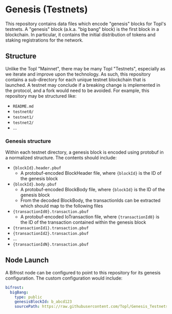 # Genesis (Testnets)
This repository contains data files which encode "genesis" blocks for Topl's testnets.  A "genesis" block (a.k.a. "big bang" block) is the first block in a blockchain.  In particular, it contains the initial distribution of tokens and staking registrations for the network.

## Structure
Unlike the Topl "Mainnet", there may be many Topl "Testnets", especially as we iterate and improve upon the technology.  As such, this repository contains a sub-directory for each unique testnet blockchain that is launched.  A testnet may conclude if a breaking change is implemented in the protocol, and a fork would need to be avoided.  For example, this repository may be structured like:
- `README.md`
- `testnet0/`
- `testnet1/`
- `testnet2/`
- ...

### Genesis structure
Within each testnet directory, a genesis block is encoded using protobuf in a normalized structure.  The contents should include:
- `{blockId}.header.pbuf`
  - A protobuf-encoded BlockHeader file, where `{blockId}` is the ID of the genesis block
- `{blockId}.body.pbuf`
  - A protobuf-encoded BlockBody file, where `{blockId}` is the ID of the genesis block
  - From the decoded BlockBody, the transactionIds can be extracted which should map to the following files
- `{transactionId0}.transaction.pbuf`
  - A protobuf-encoded IoTransaction file, where `{transactionId0}` is the ID of the transaction contained within the genesis block
- `{transactionId1}.transaction.pbuf`
- `{transactionId2}.transaction.pbuf`
- ...
- `{transactionIdN}.transaction.pbuf`

## Node Launch
A Bifrost node can be configured to point to this repository for its genesis configuration.  The custom configuration would include:
```yaml
bifrost:
  bigBang:
    type: public
    genesisBlockId: b_abcd123
    sourcePath: https://raw.githubusercontent.com/Topl/Genesis_Testnets/main/testnet5/
```
